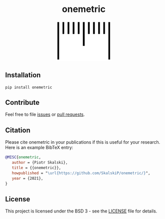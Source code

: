 <h1 align="center">onemetric</h1>

<p align="center"> 
    <img width="180" src=".//readme_figures/onemetric.png" alt="Logo">
</p>

## Installation

```terminal
pip install onemetric
```

## Contribute

Feel free to file [issues](https://github.com/SkalskiP/onemetric/issues) or [pull requests](https://github.com/SkalskiP/onemetric/pulls). 

## Citation

Please cite onemetric in your publications if this is useful for your research. Here is an example BibTeX entry:

```BibTeX
@MISC{onemetric,
   author = {Piotr Skalski},
   title = {{onemetric}},
   howpublished = "\url{https://github.com/SkalskiP/onemetric/}",
   year = {2021},
}
```

## License

This project is licensed under the BSD 3 - see the [LICENSE][1] file for details.

[1]: ./LICENSE
